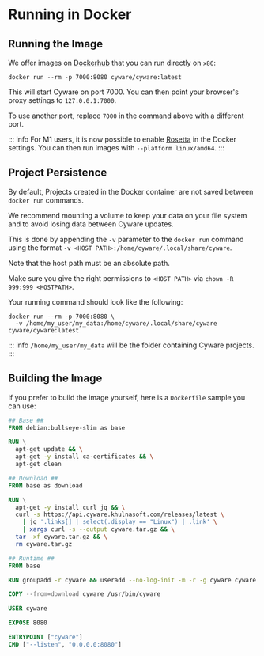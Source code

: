 # Running in Docker

## Running the Image

We offer images on [Dockerhub](https://hub.docker.com/r/cyware/cyware) that you can run directly on `x86`:

```
docker run --rm -p 7000:8080 cyware/cyware:latest
```

This will start Cyware on port 7000. You can then point your browser's proxy settings to `127.0.0.1:7000`.

To use another port, replace `7000` in the command above with a different port.

::: info
For M1 users, it is now possible to enable [Rosetta](https://docs.docker.com/desktop/settings/mac/#use-rosetta-for-x86amd64-emulation-on-apple-silicon) in the Docker settings. You can then run images with `--platform linux/amd64`.
:::

## Project Persistence

By default, Projects created in the Docker container are not saved between `docker run` commands.

We recommend mounting a volume to keep your data on your file system and to avoid losing data between Cyware updates.

This is done by appending the `-v` parameter to the `docker run` command using the format `-v <HOST PATH>:/home/cyware/.local/share/cyware`.

Note that the host path must be an absolute path.

Make sure you give the right permissions to `<HOST PATH>` via `chown -R 999:999 <HOSTPATH>`.

Your running command should look like the following:

```
docker run --rm -p 7000:8080 \
  -v /home/my_user/my_data:/home/cyware/.local/share/cyware cyware/cyware:latest
```

::: info
`/home/my_user/my_data` will be the folder containing Cyware projects.
:::

## Building the Image

If you prefer to build the image yourself, here is a `Dockerfile` sample you can use:

```Dockerfile
## Base ##
FROM debian:bullseye-slim as base

RUN \
  apt-get update && \
  apt-get -y install ca-certificates && \
  apt-get clean

## Download ##
FROM base as download

RUN \
  apt-get -y install curl jq && \
  curl -s https://api.cyware.khulnasoft.com/releases/latest \
    | jq '.links[] | select(.display == "Linux") | .link' \
    | xargs curl -s --output cyware.tar.gz && \
  tar -xf cyware.tar.gz && \
  rm cyware.tar.gz

## Runtime ##
FROM base

RUN groupadd -r cyware && useradd --no-log-init -m -r -g cyware cyware

COPY --from=download cyware /usr/bin/cyware

USER cyware

EXPOSE 8080

ENTRYPOINT ["cyware"]
CMD ["--listen", "0.0.0.0:8080"]
```
